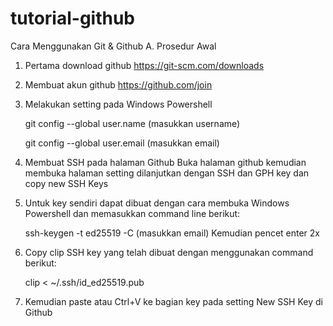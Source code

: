 # tutorial-github
Cara Menggunakan Git & Github
A. Prosedur Awal
1. Pertama download github
https://git-scm.com/downloads
2. Membuat akun github
https://github.com/join
3. Melakukan setting pada Windows Powershell

   git config --global user.name (masukkan username)

   git config --global user.email (masukkan email)

4. Membuat SSH pada halaman Github
   Buka halaman github kemudian membuka halaman setting dilanjutkan dengan SSH dan GPH key dan copy new SSH Keys
5. Untuk key sendiri dapat dibuat dengan cara membuka Windows Powershell dan memasukkan command line berikut:

   ssh-keygen -t ed25519 -C (masukkan email) Kemudian pencet enter 2x
6. Copy clip SSH key yang telah dibuat dengan menggunakan command berikut:
   
   clip < ~/.ssh/id_ed25519.pub
7. Kemudian paste atau Ctrl+V ke bagian key pada setting New SSH Key di Github
